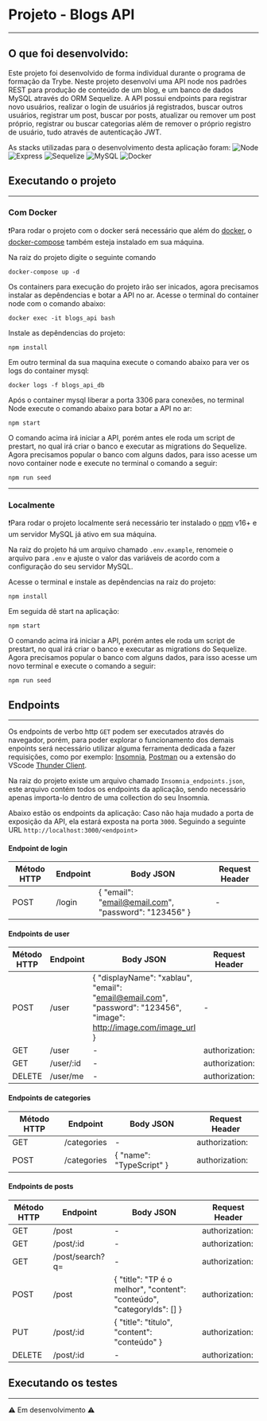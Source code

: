 # Projeto - Blogs API
---
## O que foi desenvolvido:

Este projeto foi desenvolvido de forma individual durante o programa de formação da Trybe.
Neste projeto desenvolvi uma API node nos padrões REST para produção de conteúdo de um blog, e um banco de dados MySQL através do ORM Sequelize. A API possui endpoints para registrar novo usuários, realizar o login de usuários já registrados, buscar outros usuários, registrar um post, buscar por posts, atualizar ou remover um post próprio, registrar ou buscar categorias além de remover o próprio registro de usuário, tudo através de autenticação JWT.

As stacks utilizadas para o desenvolvimento desta aplicação foram:
![Node](https://img.shields.io/badge/-Node.js-339933?style=flat-square&logo=node.js&logoColor=white)
![Express](https://img.shields.io/badge/-Express.js-grey?style=flat-square&logo=express&logoColor=white)
![Sequelize](https://img.shields.io/badge/-Sequelize-357bbe?style=flat-square&logo=sequelize&logoColor=white)
![MySQL](https://img.shields.io/badge/-MySQL-4479A1?style=flat-square&logo=MySQL&logoColor=white)
![Docker](https://img.shields.io/badge/Docker-2CA5E0?style=flat-square&logo=docker&logoColor=white)

## Executando o projeto
---
### Com Docker
❗Para rodar o projeto com o docker será necessário que além do [docker](https://www.docker.com/), o  [docker-compose](https://github.com/docker/compose) também esteja instalado em sua máquina.

Na raiz do projeto digite o seguinte comando
```
docker-compose up -d
```
Os containers para execução do projeto irão ser inicados, agora precisamos instalar as depêndencias e botar a API no ar.
Acesse o terminal do container node com o comando abaixo:
```
docker exec -it blogs_api bash
```
Instale as depêndencias do projeto:
```
npm install
```
Em outro terminal da sua maquina execute o comando abaixo para ver os logs do container mysql:
```
docker logs -f blogs_api_db
```
Após o container mysql liberar a porta 3306 para conexões, no terminal Node execute o comando abaixo para botar a API no ar:
```
npm start
```
O comando acima irá iniciar a API, porém antes ele roda um script de prestart, no qual irá criar o banco e executar as migrations do Sequelize.
Agora precisamos popular o banco com alguns dados, para isso acesse um novo container node e execute no terminal o comando a seguir:
```
npm run seed
```

---
### Localmente
❗Para rodar o projeto localmente será necessário ter instalado o  [npm](https://docs.npmjs.com/downloading-and-installing-node-js-and-npm) v16+ e um servidor MySQL já ativo  em sua máquina.

Na raiz do projeto há um arquivo chamado `.env.example`, renomeie o arquivo para `.env` e ajuste o valor das variáveis de acordo com a configuração do seu servidor MySQL. 

Acesse o terminal e instale as depêndencias na raiz do projeto:
```
npm install
```
Em seguida dê start na aplicação:
```
npm start
```
O comando acima irá iniciar a API, porém antes ele roda um script de prestart, no qual irá criar o banco e executar as migrations do Sequelize.
Agora precisamos popular o banco com alguns dados, para isso acesse um novo terminal e execute o comando a seguir:
```
npm run seed
```


## Endpoints
---
Os endpoints de verbo http `GET` podem ser executados através do navegador, porém, para poder explorar o funcionamento dos demais enpoints será necessário utilizar alguma ferramenta dedicada a fazer requisições, como por exemplo: [Insomnia](https://insomnia.rest/download), [Postman](https://www.postman.com/) ou a extensão do VScode [Thunder Client](https://www.thunderclient.com/).

Na raiz do projeto existe um arquivo chamado `Insomnia_endpoints.json`, este arquivo contém todos os endpoints da aplicação, sendo necessário apenas importa-lo dentro de uma collection do seu Insomnia.

Abaixo estão os endpoints da aplicação:
Caso não haja mudado a porta de exposição da API, ela estará exposta na porta `3000`. Seguindo a seguinte URL `http://localhost:3000/<endpoint>`

#### Endpoint de login
| Método HTTP | Endpoint | Body JSON | Request Header |
| ----------- | -------- | --------- | -------------- |
| POST | /login | { "email": "email@email.com",	"password": "123456" } | - |

#### Endpoints de user
| Método HTTP | Endpoint | Body JSON | Request Header |
| ----------- | -------- | --------- | -------------- |
| POST | /user | { "displayName": "xablau", "email": "email@email.com", "password": "123456", "image": http://image.com/image_url } | - |
| GET | /user | - | authorization: <TOKEN> |
| GET | /user/:id | - | authorization: <TOKEN> |
| DELETE | /user/me | - | authorization: <TOKEN> |

#### Endpoints de categories
| Método HTTP | Endpoint | Body JSON | Request Header |
| ----------- | -------- | --------- | -------------- |
| GET | /categories | - | authorization: <TOKEN> |
| POST | /categories | { "name": "TypeScript" } | authorization: <TOKEN> |

#### Endpoints de posts
| Método HTTP | Endpoint | Body JSON | Request Header |
| ----------- | -------- | --------- | -------------- |
| GET | /post | - | authorization: <TOKEN> |
| GET | /post/:id | - | authorization: <TOKEN> |
| GET | /post/search?q=<busca> | - | authorization: <TOKEN> |
| POST | /post | { "title": "TP é o melhor", "content": "conteúdo", "categoryIds": [] } | authorization: <TOKEN> |
| PUT | /post/:id | { "title": "titulo", "content": "conteúdo" } | authorization: <TOKEN> |
| DELETE | /post/:id | - | authorization: <TOKEN> |

## Executando os testes
---
⚠️ Em desenvolvimento ⚠️